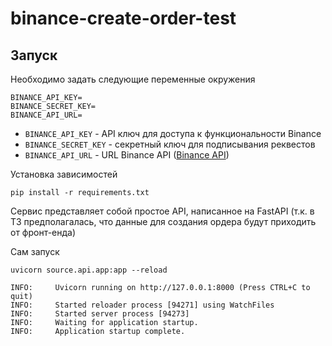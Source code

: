 # binance-create-order-test

## Запуск

Необходимо задать следующие переменные окружения

```
BINANCE_API_KEY=
BINANCE_SECRET_KEY=
BINANCE_API_URL=
```

- `BINANCE_API_KEY` - API ключ для доступа к функциональности Binance
- `BINANCE_SECRET_KEY` - секретный ключ для подписывания реквестов 
- `BINANCE_API_URL` - URL Binance API ([Binance API](https://binance-docs.github.io/apidocs/spot/en/#general-info))

Установка зависимостей

```commandline
pip install -r requirements.txt
```

Сервис представляет собой простое API, написанное на FastAPI
(т.к. в ТЗ предполагалась, что данные для создания ордера будут приходить от фронт-енда)

Сам запуск

```commandline
uvicorn source.api.app:app --reload
```

```
INFO:     Uvicorn running on http://127.0.0.1:8000 (Press CTRL+C to quit)
INFO:     Started reloader process [94271] using WatchFiles
INFO:     Started server process [94273]
INFO:     Waiting for application startup.
INFO:     Application startup complete.
```